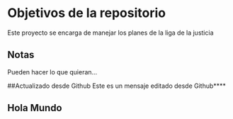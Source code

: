 # Objetivos de la repositorio

Este proyecto se encarga de manejar los planes de la liga de la justicia

## Notas
Pueden hacer lo que quieran...

##Actualizado desde Github
Este es un mensaje editado desde Github****

## Hola Mundo


